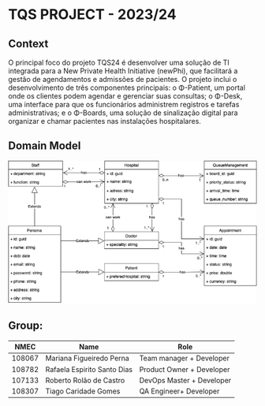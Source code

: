 # TQS PROJECT - 2023/24

## **Context**


O principal foco do projeto TQS24 é desenvolver uma solução de TI integrada para a New Private Health Initiative (newPhi), que facilitará a gestão de agendamentos e admissões de pacientes. O projeto inclui o desenvolvimento de três componentes principais: o Φ-Patient, um portal onde os clientes podem agendar e gerenciar suas consultas; o Φ-Desk, uma interface para que os funcionários administrem registros e tarefas administrativas; e o Φ-Boards, uma solução de sinalização digital para organizar e chamar pacientes nas instalações hospitalares. 


## **Domain Model**

![image](/docs/DomainModel.png)

## **Group:**

| NMEC  | Name               | Role                |
| ----- | -------------------| ---------------------|
| 108067 |  Mariana Figueiredo Perna  | Team manager + Developer|
| 108782 |  Rafaela Espirito Santo Dias | Product Owner + Developer |
| 107133 | Roberto Rolão de Castro         | DevOps Master + Developer |
| 108307 |  Tiago Caridade Gomes   | QA Engineer+ Developer|







